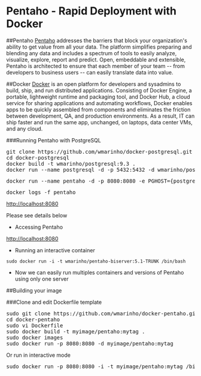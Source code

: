 Pentaho - Rapid Deployment with Docker 
=====================

##Pentaho
[Pentaho](http://www.pentaho.com/) addresses the barriers that block your organization's ability to get value from all your data.  The platform simplifies preparing and blending any data and includes a spectrum of tools to easily analyze, visualize, explore, report and predict. Open, embeddable and extensible, Pentaho is architected to ensure that each member of your team -- from developers to business users -- can easily translate data into value. 

##Docker
[Docker](http://www.docker.com/) is an open platform for developers and sysadmins to build, ship, and run distributed applications. Consisting of Docker Engine, a portable, lightweight runtime and packaging tool, and Docker Hub, a cloud service for sharing applications and automating workflows, Docker enables apps to be quickly assembled from components and eliminates the friction between development, QA, and production environments. As a result, IT can ship faster and run the same app, unchanged, on laptops, data center VMs, and any cloud.

###Running Pentaho with PostgreSQL
<pre>
git clone https://github.com/wmarinho/docker-postgresql.git
cd docker-postgresql
docker build -t wmarinho/postgresql:9.3 .
docker run --name postgresql -d -p 5432:5432 -d wmarinho/postgresql:9.3
</pre>
<pre>
docker run --name pentaho -d -p 8080:8080 -e PGHOST={postgres_hostname} wmarinho/pentaho-biserver:5.1-TRUNK
</pre>
<pre>
docker logs -f pentaho
</pre>

[http://localhost:8080](http://localhost:8080)

Please see details below

* Accessing Pentaho

 [http://localhost:8080](http://localhost:8080)

* Running an interactive container

`sudo docker run -i -t wmarinho/pentaho-biserver:5.1-TRUNK /bin/bash`

* Now we can easily run multiples containers and versions of Pentaho using only one server

##Building your image

###Clone and edit Dockerfile template

<pre>
sudo git clone https://github.com/wmarinho/docker-pentaho.git
cd docker-pentaho
sudo vi Dockerfile
sudo docker build -t myimage/pentaho:mytag .
sudo docker images
sudo docker run -p 8080:8080 -d myimage/pentaho:mytag
</pre>

Or run in interactive mode

<pre>
sudo docker run -p 8080:8080 -i -t myimage/pentaho:mytag /bin/bash
</pre>

